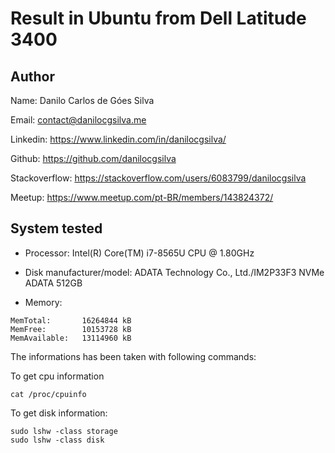 # Result in Ubuntu from Dell Latitude 3400

## Author

Name: Danilo Carlos de Góes Silva

Email: contact@danilocgsilva.me

Linkedin: https://www.linkedin.com/in/danilocgsilva/

Github: https://github.com/danilocgsilva

Stackoverflow: https://stackoverflow.com/users/6083799/danilocgsilva

Meetup: https://www.meetup.com/pt-BR/members/143824372/

## System tested

* Processor: Intel(R) Core(TM) i7-8565U CPU @ 1.80GHz
* Disk manufacturer/model: ADATA Technology Co., Ltd./IM2P33F3 NVMe ADATA 512GB

* Memory:
```
MemTotal:       16264844 kB
MemFree:        10153728 kB
MemAvailable:   13114960 kB
```

The informations has been taken with following commands:

To get cpu information
```
cat /proc/cpuinfo
```

To get disk information:
```
sudo lshw -class storage
sudo lshw -class disk
```
